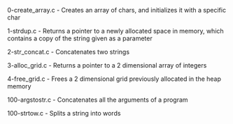0-create_array.c - Creates an array of chars, and initializes it with a specific char 

1-strdup.c - Returns a pointer to a newly allocated space in memory, which contains a copy of the string given as a parameter 

2-str_concat.c - Concatenates two strings 

3-alloc_grid.c - Returns a pointer to a 2 dimensional array of integers 

4-free_grid.c - Frees a 2 dimensional grid previously allocated in the heap memory 

100-argstostr.c - Concatenates all the arguments of a program 

100-strtow.c - Splits a string into words
